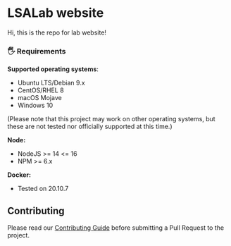 # LSALab website

Hi, this is the repo for lab website!

### 🖐 Requirements

**Supported operating systems**:

- Ubuntu LTS/Debian 9.x
- CentOS/RHEL 8
- macOS Mojave
- Windows 10

(Please note that this project may work on other operating systems, but these are not tested nor officially supported at this time.)

**Node:**

- NodeJS >= 14 <= 16
- NPM >= 6.x

**Docker:**

- Tested on 20.10.7

## Contributing

Please read our [Contributing Guide](./CONTRIBUTING.md) before submitting a Pull Request to the project.

